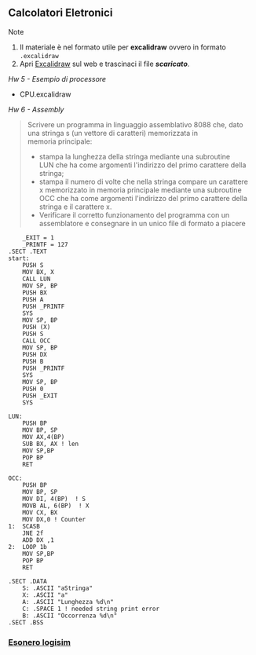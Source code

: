 ## Calcolatori Eletronici
> [!NOTE]
> 1. Il materiale è nel formato utile per **excalidraw** ovvero in formato `.excalidraw`
> 2. Apri [Excalidraw](https://excalidraw.com/) sul web e trascinaci il file ***scaricato***.

*Hw 5 - Esempio di processore*
- CPU.excalidraw

*Hw 6 - Assembly*
> Scrivere un programma in linguaggio assemblativo 8088 che, dato una stringa s (un vettore di caratteri) memorizzata in memoria principale:
>- stampa la lunghezza della stringa mediante una subroutine LUN che ha come argomenti l'indirizzo del primo carattere della stringa;
>- stampa il numero di volte che nella stringa compare un carattere x memorizzato in memoria principale mediante una subroutine OCC che ha come argomenti l'indirizzo del primo carattere della stringa e il carattere x.
>- Verificare il corretto funzionamento del programma con un assemblatore e consegnare in un unico file di formato a piacere
```Assembly
    _EXIT = 1
    _PRINTF = 127
.SECT .TEXT
start:
	PUSH S
	MOV BX, X
	CALL LUN
	MOV SP, BP
	PUSH BX
	PUSH A
	PUSH _PRINTF
	SYS
	MOV SP, BP
	PUSH (X)
	PUSH S
	CALL OCC
	MOV SP, BP
	PUSH DX
	PUSH B
	PUSH _PRINTF
	SYS
	MOV SP, BP
	PUSH 0
	PUSH _EXIT
	SYS

LUN:
	PUSH BP
	MOV BP, SP
	MOV AX,4(BP)
	SUB BX, AX ! len
	MOV SP,BP
	POP BP
	RET

OCC:
	PUSH BP
	MOV BP, SP
	MOV DI, 4(BP)  ! S
	MOVB AL, 6(BP)  ! X
	MOV CX, BX
	MOV DX,0 ! Counter
1:  SCASB
	JNE 2f
	ADD DX ,1
2:  LOOP 1b
	MOV SP,BP
	POP BP
	RET

.SECT .DATA
	S: .ASCII "aStringa"
	X: .ASCII "a"
	A: .ASCII "Lunghezza %d\n"
	C: .SPACE 1 ! needed string print error
	B: .ASCII "Occorrenza %d\n"
.SECT .BSS
```

### [Esonero logisim](/EsoneroLogisim.md)
